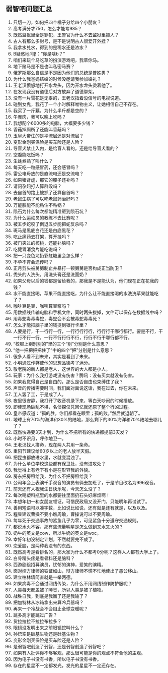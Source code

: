 ## 弱智吧问题汇总

1. 只切一刀，如何把四个橘子分给四个小朋友？
2. 高考满分才750，怎么才能考985？
3. 既然监狱里全是罪犯，王警官为什么不去监狱里抓人？
4. 古人有那么多封号，是不是说明古人很爱开外挂？
5. 我拿水兑水，得到的是稀水还是浓水？
6. B疑惑地问β：“你是啥b？”
7. 咱们来玩个马吃草的扮演游戏吧，我草你马。
8. 地下赌马是不是也叫私密马赛？
9. 俄罗斯那么自信是不是因为他们的总统是普姓男？
10. 为什么我爸妈结婚的时候没邀请我参加婚礼？
11. 王老汉愤怒地打开水龙头，因为开水龙头烫着他了。
12. 在发现我没有道德后对方放弃了道德绑架。
13. 没有一片雪花是无辜的，王老汉指着没信号的电视说道。
14. 碰到女鬼，我花了一个小时解释唯物主义，让她相信自己不存在。
15. 我买了一斤藕，为什么半斤都是空的？
16. 午餐肉，我可以晚上吃吗？
17. 我想配个6000多的电脑，大概要多少钱？
18. 香菇掉厕所了还能叫香菇吗？
19. 玉皇大帝住的是平流层还是对流层？
20. 变形金刚买保险是买车险还是人险？
21. 导盲犬禁止入内，是给盲人看的，还是给导盲犬看的？
22. 空腹能吃饭吗？
23. 生蚝煮熟了叫什么？
24. 每天吃一粒感冒药，还会感冒吗？
25. 雷公电母放的是直流电还是交流电？
26. 如果猪肾虚，那它的腰子还补吗？
27. 请问孕妇打人算群殴吗？
28. 去自首的路上被抓了还算自首吗？
29. 老鼠生病了可以吃老鼠药治好吗？
30. 万能胶能不能粘住不粘锅？
31. 陨石为什么每次都能精准砸到陨石坑？
32. 为什么运动员的教练不去比赛呢？
33. 被五步蛇咬了倒退五步能把蛇反杀吗？
34. 斑马是黑底白花还是白底黑花？
35. 吃止痛药去打架，算开挂吗？
36. 被门夹过的核桃，还能补脑吗？
37. 吃健胃消食片能吃饱吗？
38. 把一只变色龙扔彩虹糖里会怎么样？
39. 不孕不育会遗传吗？
40. 正月剪头被舅舅制止并暴打一顿舅舅是否构成正当防卫？
41. 秃头的人洗头，用洗头膏还是洗面奶？
42. 如果父母以后的钱都是留给我的，那我是不是能认为，他们现在正在花我的钱？
43. 水不能直接喝，苹果不能直接吃，为什么让不能直接喝的水洗洗苹果就能吃了？
44. 咖啡豆是豆，咖啡算豆浆吗？
45. 用数据线传输电脑和手机文件，同时两头拔掉，文件可以保存在数据线中吗？
46. 用毒蛇毒毒毒蛇，毒蛇会不会被毒蛇毒毒死？
47. 怎么才能把脑子里的钱提到银行卡里？
48. 人要是行，干一行行一行，一行行行行行，行行行干哪行都行。要是不行，干一行不行一行，一行不行行行不行，行行不行干哪行都不行。
49. “校服上别别别的”里的三个“别”分别是什么意思？
50. “他一把把把把住了”中的四个“把”分别是什么意思？
51. 很多人看不到未来，其实是看到了未来。
52. 小明通过作弊使他的思想品德考了满分。
53. 敬老院的新人都是老人，这世界的大人都是小人。
54. 玩家：为什么我打游戏没有伤害？腾讯：没有买卖就没有伤害。
55. 如果我觉得自己是自由的，那么是否自由也束缚住了我？
56. 声音的传播需要时间，我们面对面说这话，我在过去，你在未来。
57. 工人罢了工，于是成了人。
58. 夜里很安静，我打开了收音机录下来，等白天吵闹的时候播放。
59. 即使现场破乱不堪，名侦探仅凭回忆就还原了整个行凶过程。
60. 皇帝感叹道：“孤的胜，你们都看在眼里；孤的败。”然后就退朝了。
61. 地球上有70%的海洋和30%的陆地，那么剩下的30%海洋和70%陆地去哪儿了？
62. 既然快递要3天才到，为什么不把所有的快递都提前3天发？
63. 小时不识月，呼作地卫一。
64. 王老汉找人拼命，现在两人共用一条命。
65. 重阳节建议给60岁以上的老人放半天假。
66. 把昆虫都放进水里，水就变混浊了。
67. 为什么单位学校这些都有保卫处，没有进攻处？
68. 我觉得上有老下有小是在形容我的外貌。
69. 房东把房租给我，为什么不把房租给我？
70. 公司年会上表演千手观音的演员有俩去加班了，于是节目改名为996观音。
71. 前天还有人祝我生日快乐呢，今天怎么没了？
72. 每次喝塑料瓶里的水都要往里面扔石头好麻烦啊！
73. 本想年初一和女朋友领证，可惜民政局又没开门，只能明年再试试了。
74. 善用短语可以凑字数，比如说比如说，还有就是还有就是，以及以及。
75. 程昱建议曹操不要小瞧周瑜，曹操说可以不要周瑜。
76. 每年死于交通事故的鲨鱼几乎为零，可见鲨鱼十分遵守交通规则。
77. 都说水火不容，那有些流量明星是怎么做到又水又火的？
78. 奶牛的英文是cow，所以牛奶的英文是woc。
79. 幸好年初没制定计划，不然就要完不成了。
80. 恋爱脑，是两种我没有的东西。
81. 既然高考是看排名的，那大家为什么不都考0分呢？这样人人都有大学上了。
82. 白骨精头疼是看骨科还是脑科？
83. 西游剧组招募演员，忧郁的演神，爱笑的演精。
84. 面对控方律师的铁证如山，辩方律师不慌不忙地使出了愚公移山。
85. 建立柏林墙简直就是一举两德。
86. 如果病毒不会通过网线传染，为什么不用网线制作防护服呢？
87. 人类每天都盖被子睡觉，所以人类是被子植物。
88. 战胜自我，到底是我赢了还是我输了？
89. 把加特林从冰箱拿出来算冷兵器吗？
90. 再来一个冷战会不会阻止全球变暖呢？
91. 跳多高才能跳过广告？
92. 货拉拉拉不拉拉布拉多？
93. 眼镜没发明出来之前眼镜蛇叫什么？
94. 孙悟空是碳基生物还是硅基生物？
95. 变形金刚买保险是买车险还是人险？
96. 是弱智吧创造了弱智，还是弱智创造了弱智吧？
97. 如果有人批评你不够客观，那么很可能是你的观点不符合他的主观。
98. 因为电子书没有书香，所以电子书没有书香。
99. 存在的星星不一定都发光，发光的星星不一定还存在。